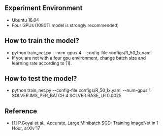 ## Experiment Environment
* Ubuntu 16.04
* Four GPUs (1080TI model is strongly recommended)
## How to train the model?
* python train_net.py --num-gpus 4 --config-file configs/R_50_1x.yaml
* If you are not with a four gpu environment, change batch size and learning rate according to [1].
## How to test the model?
* python train_net.py --config-file configs/R_50_1x.yaml --num-gpus 1 SOLVER.IMS_PER_BATCH 4 SOLVER.BASE_LR 0.0025
## Reference
* [1] P.Goyal et al., Accurate, Large Minibatch SGD: Training ImageNet in 1 Hour, arXiv'17